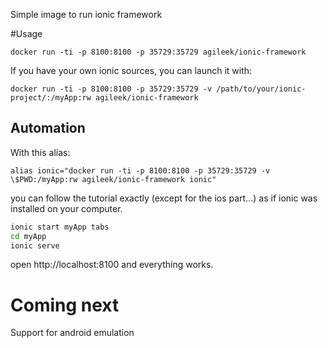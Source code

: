 Simple image to run ionic framework

#Usage

```
docker run -ti -p 8100:8100 -p 35729:35729 agileek/ionic-framework
```
If you have your own ionic sources, you can launch it with:

```
docker run -ti -p 8100:8100 -p 35729:35729 -v /path/to/your/ionic-project/:/myApp:rw agileek/ionic-framework
```

## Automation
With this alias:

```
alias ionic="docker run -ti -p 8100:8100 -p 35729:35729 -v \$PWD:/myApp:rw agileek/ionic-framework ionic"
```

you can follow the tutorial exactly (except for the ios part...) as if ionic was installed on your computer.

```bash
ionic start myApp tabs
cd myApp
ionic serve
```
open http://localhost:8100 and everything works.

# Coming next
Support for android emulation
